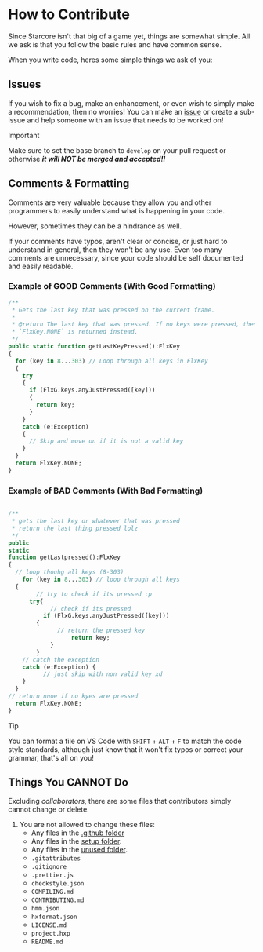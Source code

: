 # How to Contribute

Since Starcore isn't that big of a game yet, things are somewhat simple.
All we ask is that you follow the basic rules and have common sense.

When you write code, heres some simple things we ask of you:

## Issues

If you wish to fix a bug, make an enhancement, or even wish to
simply make a recommendation, then no worries! You can make an [issue](https://github.com/stringfromjava/Starcore/issues)
or create a sub-issue and help someone with an issue that needs to be worked on!

> [!IMPORTANT]
> Make sure to set the base branch to `develop` on your pull request or otherwise ***it will NOT be merged and accepted!!***

## Comments & Formatting

Comments are very valuable because they allow you and other
programmers to easily understand what is happening in your code.

However, sometimes they can be a hindrance as well.

If your comments have typos, aren't clear or concise, or just
hard to understand in general, then they won't be any
use. Even too many comments are unnecessary, since your code should be
self documented and easily readable.

### Example of GOOD Comments (With Good Formatting)

```haxe
/**
 * Gets the last key that was pressed on the current frame.
 * 
 * @return The last key that was pressed. If no keys were pressed, then
 * `FlxKey.NONE` is returned instead.
 */
public static function getLastKeyPressed():FlxKey
{
  for (key in 8...303) // Loop through all keys in FlxKey
  {
    try
    {
      if (FlxG.keys.anyJustPressed([key]))
      {
        return key;
      }
    }
    catch (e:Exception)
    {
      // Skip and move on if it is not a valid key
    }
  }
  return FlxKey.NONE;
}
```

### Example of BAD Comments (With Bad Formatting)

```haxe

/**
 * gets the last key or whatever that was pressed
 * return the last thing pressed lolz
 */
public 
static 
function getLastpressed():FlxKey
{
  // loop thouhg all keys (8-303)
    for (key in 8...303) // loop through all keys
  {
        // try to check if its pressed :p
      try{
            // check if its pressed
          if (FlxG.keys.anyJustPressed([key]))
        {
              // return the pressed key
                  return key;
            }
        }
    // catch the exception
    catch (e:Exception) {
          // just skip with non valid key xd
    }
  }
// return nnoe if no kyes are pressed
  return FlxKey.NONE;
}
```

> [!TIP]
> You can format a file on VS Code with `SHIFT` + `ALT` + `F` to match the code style standards, although just know that it won't fix typos or correct your grammar, that's all on you!

## Things You CANNOT Do

Excluding *collaborators*, there are some files that contributors simply cannot change or delete.

1. You are not allowed to change these files:
    - Any files in the [.github folder](.github/)
    - Any files in the [setup folder](setup/).
    - Any files in the [unused folder](unused/).
    - `.gitattributes`
    - `.gitignore`
    - `.prettier.js`
    - `checkstyle.json`
    - `COMPILING.md`
    - `CONTRIBUTING.md`
    - `hmm.json`
    - `hxformat.json`
    - `LICENSE.md`
    - `project.hxp`
    - `README.md`
